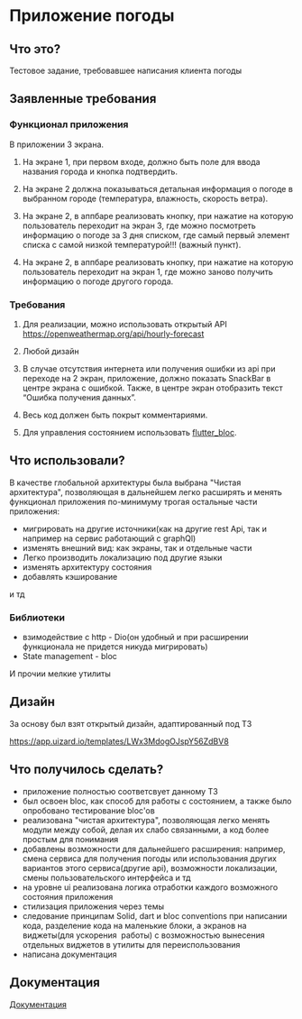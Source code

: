 # Приложение погоды

## Что это?

Тестовое задание, требовавшее написания клиента погоды

## Заявленные требования

### Функционал приложения

В приложении 3 экрана.

1. На экране 1, при первом входе, должно быть поле для ввода
 названия города и кнопка подтвердить.

2. На экране 2 должна показываться детальная информация о погоде
 в выбранном городе (температура, влажность, скорость ветра).

3. На экране 2, в аппбаре реализовать кнопку, при нажатие на которую
пользователь переходит на экран 3, где можно посмотреть
информацию о погоде за 3 дня списком, где самый первый элемент
списка с самой низкой температурой!!! (важный пункт).

4. На экране 2, в аппбаре реализовать кнопку, при нажатие на которую
пользователь переходит на экран 1, где можно заново получить
информацию о погоде другого города.

### Требования

1. Для реализации, можно использовать открытый API
 <https://openweathermap.org/api/hourly-forecast>

2. Любой дизайн

3. В случае отсутствия интернета или получения ошибки из api при
переходе на 2 экран, приложение, должно показать SnackBar в
центре экрана с ошибкой. Также, в центре экран отобразить текст
“Ошибка получения данных”.

4. Весь код должен быть покрыт комментариями.

5. Для управления состоянием использовать [flutter_bloc](https://pub.dev/packages/flutter_bloc).

## Что использовали?

В качестве глобальной архитектуры была выбрана "Чистая архитектура", позволяющая в дальнейшем легко расширять и менять функционал приложения по-минимуму трогая остальные части приложения:

- мигрировать на другие источники(как на другие rest Api, так и например на сервис работающий с graphQl)
- изменять внешний вид: как экраны, так и отдельные части
- Легко производить локализацию под другие языки
- изменять архитектуру состояния
- добавлять кэширование

и тд

### Библиотеки

- взимодействие с http - Dio(он удобный и при расширении функционала не придется никуда мигрировать)
- State management - bloc

И прочии мелкие утилиты

## Дизайн

За основу был взят открытый дизайн, адаптированный под ТЗ

<https://app.uizard.io/templates/LWx3MdogOJspY56ZdBV8>

## Что получилось сделать?

- приложение полностью соответсвует данному ТЗ
- был освоен bloc, как способ для работы с состоянием, а также было опробовано тестирование bloc'ов
- реализована "чистая архитектура", позволяющая легко менять модули между собой, делая их слабо связанными, а код более простым для понимания
- добавлены возможности для дальнейшего расширения: например, смена сервиса для получения погоды или использования других вариантов этого сервиса(другие api), возможности локализации, смены пользовательского интерфейса и тд
- на уровне ui реализована логика отработки каждого возможного состояния приложения
- стилизация приложения через темы
- следование принципам Solid, dart и bloc conventions при написании кода, разделение кода на маленькие блоки, а экранов на виджеты(для ускорения  работы) с возможностью вынесения отдельных виджетов в утилиты для переиспользования
- написана документация

## Документация

[Документация](doc/api/search.html)
